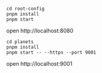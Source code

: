 ```
cd root-config
pnpm install
pnpm start
```

open http://localhost:8080

```
cd planets
pnpm install
pnpm start -- --https --port 9001
```

open http://localhost:9001
